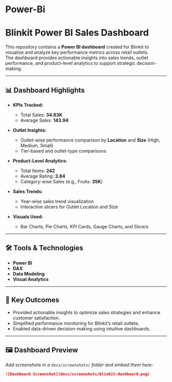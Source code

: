 # Power-Bi
# Blinkit Power BI Sales Dashboard

This repository contains a **Power BI dashboard** created for Blinkit to visualize and analyze key performance metrics across retail outlets.  
The dashboard provides actionable insights into sales trends, outlet performance, and product-level analytics to support strategic decision-making.

---

## 📊 Dashboard Highlights

- **KPIs Tracked:**  
  - Total Sales: **34.83K**  
  - Average Sales: **143.94**

- **Outlet Insights:**  
  - Outlet-wise performance comparison by **Location** and **Size** (High, Medium, Small)
  - Tier-based and outlet-type comparisons

- **Product-Level Analytics:**  
  - Total Items: **242**  
  - Average Rating: **3.84**  
  - Category-wise Sales (e.g., Fruits: **35K**)

- **Sales Trends:**  
  - Year-wise sales trend visualization  
  - Interactive slicers for Outlet Location and Size

- **Visuals Used:**  
  - Bar Charts, Pie Charts, KPI Cards, Gauge Charts, and Slicers

---

## 🛠️ Tools & Technologies
- **Power BI**
- **DAX**
- **Data Modeling**
- **Visual Analytics**

---

## 🚀 Key Outcomes
- Provided actionable insights to optimize sales strategies and enhance customer satisfaction.
- Simplified performance monitoring for Blinkit’s retail outlets.
- Enabled data-driven decision-making using intuitive dashboards.

---

## 🖼️ Dashboard Preview
_Add screenshots in a `docs/screenshots/` folder and embed them here:_

```markdown
![Dashboard Screenshot](docs/screenshots/blinkit-dashboard.png)
